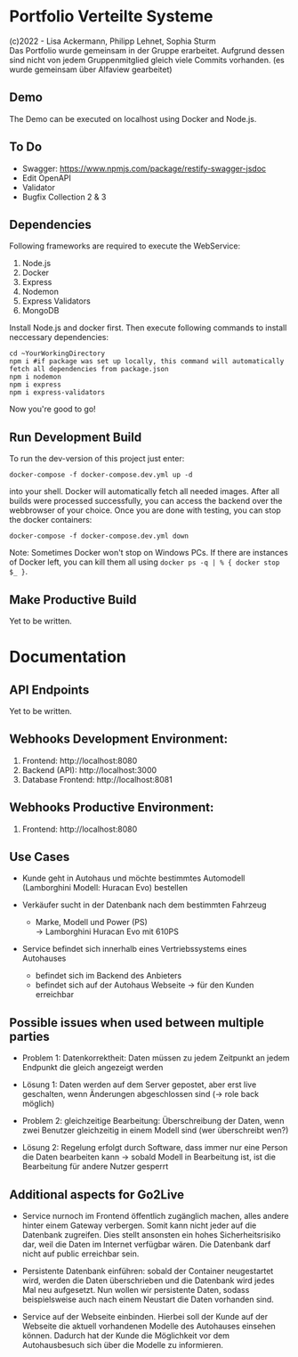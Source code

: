# Portfolio Verteilte Systeme
(c)2022 - Lisa Ackermann, Philipp Lehnet, Sophia Sturm <br>
Das Portfolio wurde gemeinsam in der Gruppe erarbeitet. Aufgrund dessen sind nicht von jedem Gruppenmitglied gleich viele Commits vorhanden.
(es wurde gemeinsam über Alfaview gearbeitet)

## Demo
The Demo can be executed on localhost using Docker and Node.js.

## To Do
- Swagger: https://www.npmjs.com/package/restify-swagger-jsdoc
- Edit OpenAPI
- Validator
- Bugfix Collection 2 & 3

## Dependencies
Following frameworks are required to execute the WebService:

1. Node.js
2. Docker
3. Express
4. Nodemon
5. Express Validators
6. MongoDB

Install Node.js and docker first. Then execute following commands to install neccessary dependencies:
```
cd ~YourWorkingDirectory
npm i #if package was set up locally, this command will automatically fetch all dependencies from package.json
npm i nodemon
npm i express
npm i express-validators
```
Now you're good to go!

## Run Development Build

To run the dev-version of this project just enter:
```
docker-compose -f docker-compose.dev.yml up -d
```
into your shell. Docker will automatically fetch all needed images. After all builds were processed successfully, you can access the backend over the webbrowser of your choice.
Once you are done with testing, you can stop the docker containers:
```
docker-compose -f docker-compose.dev.yml down
```
Note: Sometimes Docker won't stop on Windows PCs. If there are instances of Docker left, you can kill them all using `docker ps -q | % { docker stop $_ }`.

## Make Productive Build
Yet to be written.

# Documentation

## API Endpoints
Yet to be written.

## Webhooks Development Environment:
1. Frontend: http://localhost:8080
2. Backend (API): http://localhost:3000
3. Database Frontend: http://localhost:8081

## Webhooks Productive Environment:
1. Frontend: http://localhost:8080

## Use Cases
- Kunde geht in Autohaus und möchte bestimmtes Automodell (Lamborghini Modell: Huracan Evo) bestellen  
- Verkäufer sucht in der Datenbank  nach dem bestimmten Fahrzeug <br> 
    - Marke,  Modell und Power (PS) <br>
    -> Lamborghini Huracan Evo mit 610PS 
    
- Service befindet sich innerhalb eines Vertriebssystems eines Autohauses <br> 
    - befindet sich im Backend des Anbieters <br>
    - befindet sich auf der Autohaus Webseite -> für den Kunden erreichbar <br>


## Possible issues when used between multiple parties
- Problem 1: Datenkorrektheit: Daten müssen zu jedem Zeitpunkt an jedem Endpunkt die gleich angezeigt werden <br>
- Lösung 1: Daten werden auf dem Server gepostet, aber erst live geschalten, wenn Änderungen abgeschlossen sind (-> role back möglich)

- Problem 2: gleichzeitige Bearbeitung: Überschreibung der Daten, wenn zwei Benutzer gleichzeitig in einem Modell sind (wer überschreibt wen?) <br>
- Lösung 2: Regelung erfolgt durch Software, dass immer nur eine Person die Daten bearbeiten kann -> sobald Modell in Bearbeitung ist, ist die Bearbeitung für andere Nutzer gesperrt


## Additional aspects for Go2Live
- Service nurnoch im Frontend öffentlich zugänglich machen, alles andere hinter einem Gateway verbergen. Somit kann nicht jeder auf die Datenbank zugreifen. Dies stellt
ansonsten ein hohes Sicherheitsrisiko dar, weil die Daten im Internet verfügbar wären. Die Datenbank darf nicht auf public erreichbar sein.

- Persistente Datenbank einführen: sobald der Container neugestartet wird, werden die Daten überschrieben und die Datenbank wird jedes Mal neu aufgesetzt. Nun wollen wir persistente Daten, sodass beispielsweise auch nach einem Neustart die Daten vorhanden sind.

- Service auf der Webseite einbinden. Hierbei soll der Kunde auf der Webseite die aktuell vorhandenen Modelle des Autohauses einsehen können. Dadurch hat der Kunde die Möglichkeit vor dem Autohausbesuch sich über die Modelle zu informieren.
